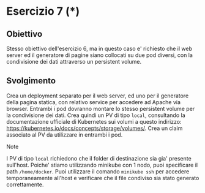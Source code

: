 # Esercizio 7 (*)

## Obiettivo
Stesso obiettivo dell'esercizio 6, ma in questo caso e' richiesto che il web server ed il 
generatore di pagine siano collocati su due pod diversi, con la condivisione dei dati
attraverso un persistent volume. 

## Svolgimento
Crea un deployment separato per il web server, ed uno per il generatore della pagina statica,
con relativo service per accedere ad Apache via browser.
Entrambi i pod dovranno montare lo stesso persistent volume per la condivisione dei dati.
Crea quindi un PV di tipo `local`, consultando la documentazione ufficiale di Kubernetes
sui volumi a questo indirizzo: https://kubernetes.io/docs/concepts/storage/volumes/.
Crea un claim associato al PV da utilizzare in entrambi i pod.

> [!NOTE] 
> I PV di tipo `local` richiedono che il folder di destinazione sia gia' presente sull'host.
> Poiche' stiamo utilizzando minikube con 1 nodo, puoi specificare il path `/home/docker`.
> Puoi utilizzare il comando `minikube ssh` per accedere temporaneamente all'host e verificare
> che il file condiviso sia stato generato correttamente.

